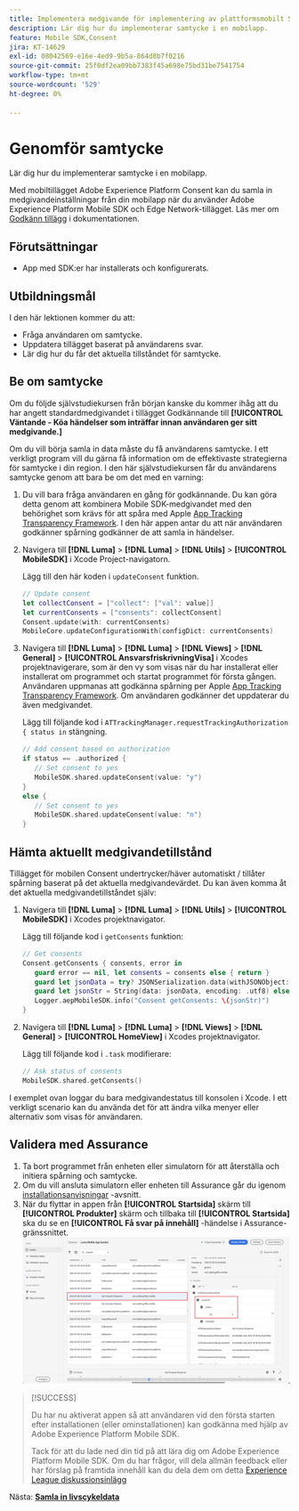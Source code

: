 ```yaml
---
title: Implementera medgivande för implementering av plattformsmobilt SDK
description: Lär dig hur du implementerar samtycke i en mobilapp.
feature: Mobile SDK,Consent
jira: KT-14629
exl-id: 08042569-e16e-4ed9-9b5a-864d8b7f0216
source-git-commit: 25f0df2ea09bb7383f45a698e75bd31be7541754
workflow-type: tm+mt
source-wordcount: '529'
ht-degree: 0%

---
```


# Genomför samtycke

Lär dig hur du implementerar samtycke i en mobilapp.

Med mobiltillägget Adobe Experience Platform Consent kan du samla in medgivandeinställningar från din mobilapp när du använder Adobe Experience Platform Mobile SDK och Edge Network-tillägget. Läs mer om [Godkänn tillägg](https://developer.adobe.com/client-sdks/documentation/consent-for-edge-network/) i dokumentationen.

## Förutsättningar

* App med SDK:er har installerats och konfigurerats.

## Utbildningsmål

I den här lektionen kommer du att:

* Fråga användaren om samtycke.
* Uppdatera tillägget baserat på användarens svar.
* Lär dig hur du får det aktuella tillståndet för samtycke.

## Be om samtycke

Om du följde självstudiekursen från början kanske du kommer ihåg att du har angett standardmedgivandet i tillägget Godkännande till **[!UICONTROL Väntande - Köa händelser som inträffar innan användaren ger sitt medgivande.]**

Om du vill börja samla in data måste du få användarens samtycke. I ett verkligt program vill du gärna få information om de effektivaste strategierna för samtycke i din region. I den här självstudiekursen får du användarens samtycke genom att bara be om det med en varning:

1. Du vill bara fråga användaren en gång för godkännande. Du kan göra detta genom att kombinera Mobile SDK-medgivandet med den behörighet som krävs för att spåra med Apple [App Tracking Transparency Framework](https://developer.apple.com/documentation/apptrackingtransparency). I den här appen antar du att när användaren godkänner spårning godkänner de att samla in händelser.

1. Navigera till **[!DNL Luma]** > **[!DNL Luma]** > **[!DNL Utils]** > **[!UICONTROL MobileSDK]** i Xcode Project-navigatorn.

   Lägg till den här koden i `updateConsent` funktion.

   ```swift
   // Update consent
   let collectConsent = ["collect": ["val": value]]
   let currentConsents = ["consents": collectConsent]
   Consent.update(with: currentConsents)
   MobileCore.updateConfigurationWith(configDict: currentConsents)
   ```

1. Navigera till **[!DNL Luma]** > **[!DNL Luma]** > **[!DNL Views]** > **[!DNL General]** > **[!UICONTROL AnsvarsfriskrivningVisa]** i Xcodes projektnavigerare, som är den vy som visas när du har installerat eller installerat om programmet och startat programmet för första gången. Användaren uppmanas att godkänna spårning per Apple [App Tracking Transparency Framework](https://developer.apple.com/documentation/apptrackingtransparency). Om användaren godkänner det uppdaterar du även medgivandet.

   Lägg till följande kod i `ATTrackingManager.requestTrackingAuthorization { status in` stängning.

   ```swift
   // Add consent based on authorization
   if status == .authorized {
      // Set consent to yes
      MobileSDK.shared.updateConsent(value: "y")
   }
   else {
      // Set consent to yes
      MobileSDK.shared.updateConsent(value: "n")
   }
   ```

## Hämta aktuellt medgivandetillstånd

Tillägget för mobilen Consent undertrycker/häver automatiskt / tillåter spårning baserat på det aktuella medgivandevärdet. Du kan även komma åt det aktuella medgivandetillståndet själv:

1. Navigera till **[!DNL Luma]** > **[!DNL Luma]** > **[!DNL Utils]** > **[!UICONTROL MobileSDK]** i Xcodes projektnavigator.

   Lägg till följande kod i `getConsents` funktion:

   ```swift
   // Get consents
   Consent.getConsents { consents, error in
      guard error == nil, let consents = consents else { return }
      guard let jsonData = try? JSONSerialization.data(withJSONObject: consents, options: .prettyPrinted) else { return }
      guard let jsonStr = String(data: jsonData, encoding: .utf8) else { return }
      Logger.aepMobileSDK.info("Consent getConsents: \(jsonStr)")
   }
   ```

2. Navigera till **[!DNL Luma]** > **[!DNL Luma]** > **[!DNL Views]** > **[!DNL General]** > **[!UICONTROL HomeView]** i Xcodes projektnavigator.

   Lägg till följande kod i `.task` modifierare:

   ```swift
   // Ask status of consents
   MobileSDK.shared.getConsents()   
   ```

I exemplet ovan loggar du bara medgivandestatus till konsolen i Xcode. I ett verkligt scenario kan du använda det för att ändra vilka menyer eller alternativ som visas för användaren.

## Validera med Assurance

1. Ta bort programmet från enheten eller simulatorn för att återställa och initiera spårning och samtycke.
1. Om du vill ansluta simulatorn eller enheten till Assurance går du igenom [installationsanvisningar](assurance.md#connecting-to-a-session) -avsnitt.
1. När du flyttar in appen från **[!UICONTROL Startsida]** skärm till **[!UICONTROL Produkter]** skärm och tillbaka till **[!UICONTROL Startsida]** ska du se en **[!UICONTROL Få svar på innehåll]** -händelse i Assurance-gränssnittet.
   ![validera samtycke](assets/consent-update.png)


>[!SUCCESS]
>
>Du har nu aktiverat appen så att användaren vid den första starten efter installationen (eller ominstallationen) kan godkänna med hjälp av Adobe Experience Platform Mobile SDK.
>
>Tack för att du lade ned din tid på att lära dig om Adobe Experience Platform Mobile SDK. Om du har frågor, vill dela allmän feedback eller har förslag på framtida innehåll kan du dela dem om detta [Experience League diskussionsinlägg](https://experienceleaguecommunities.adobe.com/t5/adobe-experience-platform-data/tutorial-discussion-implement-adobe-experience-cloud-in-mobile/td-p/443796)

Nästa: **[Samla in livscykeldata](lifecycle-data.md)**
